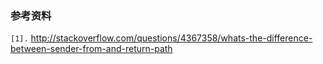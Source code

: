 ### 参考资料 ###
`[1].` http://stackoverflow.com/questions/4367358/whats-the-difference-between-sender-from-and-return-path<br>